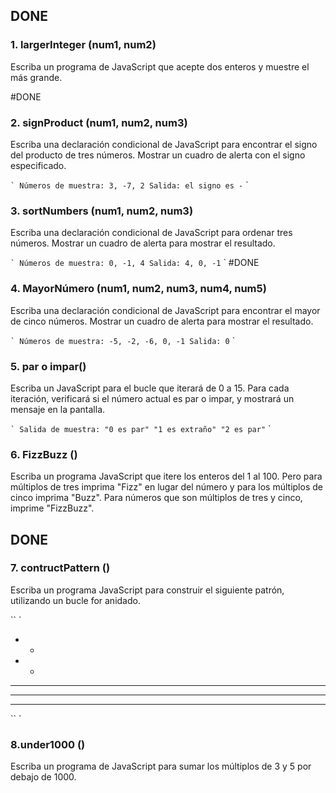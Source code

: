 ## DONE
### 1. largerInteger (num1, num2)

Escriba un programa de JavaScript que acepte dos enteros y muestre el más grande.

#DONE
### 2. signProduct (num1, num2, num3)

Escriba una declaración condicional de JavaScript para encontrar el signo del producto de tres números. Mostrar un cuadro de alerta con el signo especificado.

`` `
Números de muestra: 3, -7, 2
Salida: el signo es -
`` `

### 3. sortNumbers (num1, num2, num3)

Escriba una declaración condicional de JavaScript para ordenar tres números. Mostrar un cuadro de alerta para mostrar el resultado.

`` `
Números de muestra: 0, -1, 4
Salida: 4, 0, -1
`` `
#DONE 
### 4. MayorNúmero (num1, num2, num3, num4, num5)

Escriba una declaración condicional de JavaScript para encontrar el mayor de cinco números. Mostrar un cuadro de alerta para mostrar el resultado.

`` `
Números de muestra: -5, -2, -6, 0, -1
Salida: 0
`` `

### 5. par o impar()

Escriba un JavaScript para el bucle que iterará de 0 a 15. Para cada iteración, verificará si el número actual es par o impar, y mostrará un mensaje en la pantalla.

`` `
Salida de muestra:
"0 es par"
"1 es extraño"
"2 es par"
`` `

### 6. FizzBuzz ()

Escriba un programa JavaScript que itere los enteros del 1 al 100. Pero para múltiplos de tres imprima "Fizz" en lugar del número y para los múltiplos de cinco imprima "Buzz". Para números que son múltiplos de tres y cinco, imprime "FizzBuzz".


## DONE
### 7. contructPattern ()

Escriba un programa JavaScript para construir el siguiente patrón, utilizando un bucle for anidado.

`` `
* *
* *
* * *
* * * *
* * * * *
`` `

### 8.under1000 ()  

Escriba un programa de JavaScript para sumar los múltiplos de 3 y 5 por debajo de 1000.
